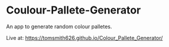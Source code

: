 # Coulour-Pallete-Generator
An app to generate random colour palletes.

Live at: https://tomsmith626.github.io/Colour_Pallete_Generator/
